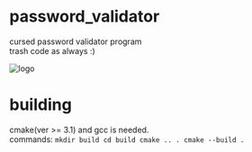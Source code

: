 # password_validator
cursed password validator program\
trash code as always :)

![logo](https://cdn.discordapp.com/emojis/854005239388962846.png?size=256)

# building
cmake(ver >= 3.1) and gcc is needed.\
commands: ``mkdir build cd build cmake .. . cmake --build .``
